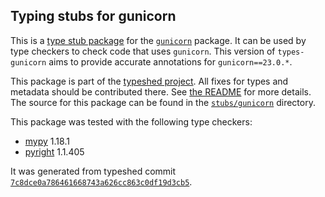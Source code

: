 ## Typing stubs for gunicorn

This is a [type stub package](https://typing.python.org/en/latest/tutorials/external_libraries.html)
for the [`gunicorn`](https://github.com/benoitc/gunicorn) package. It can be used by type checkers
to check code that uses `gunicorn`. This version of
`types-gunicorn` aims to provide accurate annotations for
`gunicorn==23.0.*`.

This package is part of the [typeshed project](https://github.com/python/typeshed).
All fixes for types and metadata should be contributed there.
See [the README](https://github.com/python/typeshed/blob/main/README.md)
for more details. The source for this package can be found in the
[`stubs/gunicorn`](https://github.com/python/typeshed/tree/main/stubs/gunicorn)
directory.

This package was tested with the following type checkers:
* [mypy](https://github.com/python/mypy/) 1.18.1
* [pyright](https://github.com/microsoft/pyright) 1.1.405

It was generated from typeshed commit
[`7c8dce0a786461668743a626cc863c0df19d3cb5`](https://github.com/python/typeshed/commit/7c8dce0a786461668743a626cc863c0df19d3cb5).